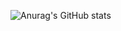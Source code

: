 ![Anurag's GitHub stats](https://github-readme-stats.vercel.app/api?username=DaniC6&theme=dark&show_icons=true)
